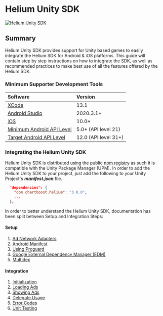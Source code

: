 # Helium Unity SDK

[![Helium Unity SDK](https://github.com/ChartBoost/helium-unity-sdk/actions/workflows/helium-unity.yml/badge.svg?branch=develop)](https://github.com/ChartBoost/helium-unity-sdk/actions/workflows/helium-unity.yml)

## Summary

Helium Unity SDK provides support for Unity based games to easily integrate the Helium SDK for Android & iOS platforms. This guide will contain step by step instructions on how to integrate the SDK, as well as recommended practices to make best use of all the features offered by the Helium SDK.

### Minimum Supporter Development Tools <a name="dev_tools"></a>

| Software                                                              | Version             |
| :---                                                                  | :---                |
| [XCode](https://developer.apple.com/xcode/)                           | 13.1                |
| [Android Studio](https://developer.android.com/studio)                | 2020.3.1+           |
| [iOS](https://www.apple.com/ios)                                      | 10.0+               |
| [Minimum Android API Level](https://developer.android.com/studio/releases/platforms#5.0) | 5.0+ (API level 21) |
| [Target Android API Level](https://developer.android.com/studio/releases/platforms#12) | 12.0 (API level 31+) |

### Integrating the Helium Unity SDK

Helium Unity SDK is distributed using the public [npm registry](https://www.npmjs.com/search?q=com.chartboost) as such it is compatible with the Unity Package Manager (UPM). In order to add the Helium Unity SDK to your project, just add the following to your Unity Project's ***manifest.json*** file.

```json
  "dependencies": {
    "com.chartboost.helium": "3.0.0",
    ...
  },
```

In order to better understand the Helium Unity SDK, documentation has been split between Setup and Integration Steps:

#### Setup
1. [Ad Network Adapters](com.chartboost.helium/Documentation/setup/ad-adapters.md)
2. [Android Manifest](com.chartboost.helium/Documentation/setup/androidmanifest.md)
2. [Using Proguard](com.chartboost.helium/Documentation/setup/using-proguard.md)
3. [Google External Dependency Manager (EDM)](com.chartboost.helium/Documentation/setup/edm.md)
4. [Multidex](com.chartboost.helium/Documentation/setup/multidex.md)

#### Integration

1. [Initialization](com.chartboost.helium/Documentation/integration/initialization.md)
2. [Loading Ads](com.chartboost.helium/Documentation/integration/loading-ads.md)
3. [Showing Ads](com.chartboost.helium/Documentation/integration/showing-ads.md)
4. [Delegate Usage](com.chartboost.helium/Documentation/integration/delegate-usage.md)
5. [Error Codes](com.chartboost.helium/Documentation/integration/error-codes.md)
6. [Unit Testing](com.chartboost.helium/Documentation/integration/unit-testing.md)
